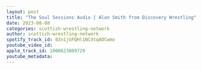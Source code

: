 ```yaml
---
layout: post
title: "The Soul Sessions Audio | Alan Smith from Discovery Wrestling"
date: 2023-08-08
categories: scottish-wrestling-network
author: scottish-wrestling-network
spotify_track_id: 03n1jGFQHl1NC4tqAOCwmo
youtube_video_id: 
apple_track_id: 1000623809729
youtube_metadata: 
---
```

